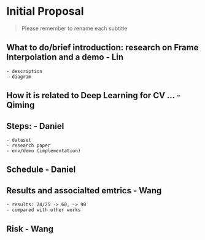 # Initial Proposal

> Please remember to rename each subtitle 

## What to do/brief introduction: research on Frame Interpolation and a demo - Lin 
    - description
    - diagram  

## How it is related to Deep Learning for CV ...  - Qiming  

## Steps: - Daniel 
    - dataset 
    - research paper 
    - env/demo (implementation)  

## Schedule - Daniel  

## Results and associalted emtrics - Wang
    - results: 24/25 -> 60, -> 90
    - compared with other works  

## Risk - Wang  
